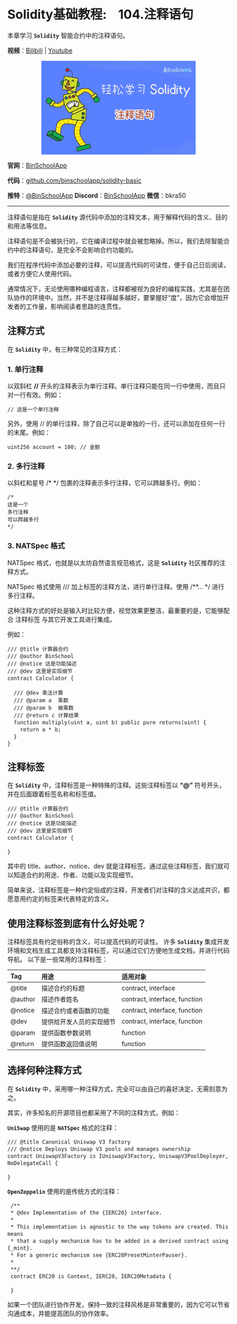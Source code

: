# Solidity基础教程:&nbsp;&nbsp;&nbsp;&nbsp;104.注释语句 

本章学习 **`Solidity`** 智能合约中的注释语句。

**视频**：[Bilibili](https://www.bilibili.com/video/BV19N41127Pk)  |  [Youtube](https://youtu.be/cvLogvkVg5g)
<p align="center"><img src="./img/solidity-basic-v4.png" align="middle" /></p>

**官网**：[BinSchoolApp](https://binschool.app)

**代码**：[github.com/binschoolapp/solidity-basic](https://github.com/binschoolapp/solidity-basic)

**推特**：[@BinSchoolApp](https://twitter.com/BinSchoolApp)    **Discord**：[BinSchoolApp](https://discord.gg/PB2YEvggWq)   **微信**：bkra50 

-----
注释语句是指在 **`Solidity`** 源代码中添加的注释文本，用于解释代码的含义、目的和用法等信息。

注释语句是不会被执行的，它在编译过程中就会被忽略掉。所以，我们去除智能合约中的注释语句，是完全不会影响合约功能的。

我们在程序代码中添加必要的注释，可以提高代码的可读性，便于自己日后阅读，或者方便它人使用代码。

通常情况下，无论使用哪种编程语言，注释都被视为良好的编程实践，尤其是在团队协作的环境中。当然，并不是注释得越多越好，要掌握好“度”，因为它会增加开发者的工作量，影响阅读者思路的连贯性。

## 注释方式

在 **`Solidity`** 中，有三种常见的注释方式：

### 1. 单行注释

以双斜杠 **//** 开头的注释表示为单行注释。单行注释只能在同一行中使用，而且只对一行有效。例如：

```solidity
// 这是一个单行注释
```

另外，使用 // 的单行注释，除了自己可以是单独的一行，还可以添加在任何一行的末尾。例如：

```solidity
uint256 account = 100; // 金额
```

### 2. 多行注释

以斜杠和星号 /* */ 包裹的注释表示多行注释，它可以跨越多行。例如：

```solidity
/*
这是一个
多行注释
可以跨越多行
*/
```

### 3. NATSpec 格式

NATSpec 格式，也就是以太坊自然语言规范格式，这是 **`Solidity`** 社区推荐的注释方式。

NATSpec 格式使用 /// 加上标签的注释方法，进行单行注释。使用 /**... */ 进行多行注释。

这种注释方式的好处是输入时比较方便，视觉效果更整洁，最重要的是，它能够配合 注释标签 与其它开发工具进行集成。

例如：

```solidity
/// @title 计算器合约
/// @author BinSchool
/// @notice 这是功能描述
/// @dev 这里是实现细节
contract Calculator {

  /// @dev 乘法计算
  /// @param a  乘数
  /// @param b  被乘数
  /// @return c 计算结果
  function multiply(uint a, uint b) public pure returns(uint) {
    return a * b; 
  } 
}
```

## 注释标签

在 **`Solidity`** 中，注释标签是一种特殊的注释。这些注释标签以 **“@”** 符号开头，并在后面跟着标签名称和标签值。

```solidity
/// @title 计算器合约
/// @author BinSchool
/// @notice 这是功能描述
/// @dev 这里是实现细节
contract Calculator {

}
```

其中的 title、author、notice、dev 就是注释标签。通过这些注释标签，我们就可以知道合约的用途、作者、功能以及实现细节。

简单来说，注释标签是一种约定俗成的注释，开发者们对注释的含义达成共识，都愿意用约定的标签来代表特定的含义。

## 使用注释标签到底有什么好处呢？

注释标签具有约定俗称的含义，可以提高代码的可读性。
许多 **`Solidity`** 集成开发环境和文档生成工具都支持注释标签，可以通过它们方便地生成文档，并进行代码导航。
以下是一些常用的注释标签：

| Tag	| 用途 | 适用对象|
|:----|:-----|:------|
| @title|	描述合约的标题|	contract, interface|
| @author| 描述作者姓名|	contract, interface, function|
| @notice| 描述合约或者函数的功能|	contract, interface, function|
| @dev|	提供给开发人员的实现细节|	contract, interface, function|
| @param|	提供函数参数说明|	function|
| @return| 提供函数返回值说明|	function|

## 选择何种注释方式

在 **`Solidity`** 中，采用哪一种注释方式，完全可以由自己的喜好决定，无需刻意为之。

其实，许多知名的开源项目也都采用了不同的注释方式，例如：

**`UniSwap`** 使用的是 **`NATSpec`** 格式的注释：

```solidity
/// @title Canonical Uniswap V3 factory
/// @notice Deploys Uniswap V3 pools and manages ownership
contract UniswapV3Factory is IUniswapV3Factory, UniswapV3PoolDeployer, NoDelegateCall {

}
```

**`OpenZeppelin`** 使用的是传统方式的注释：

```solidity
 /**
 * @dev Implementation of the {IERC20} interface.
 *
 * This implementation is agnostic to the way tokens are created. This means
 * that a supply mechanism has to be added in a derived contract using {_mint}. 
 * For a generic mechanism see {ERC20PresetMinterPauser}.
 *
 **/
 contract ERC20 is Context, IERC20, IERC20Metadata {

 }
```

如果一个团队进行协作开发，保持一致的注释风格是非常重要的，因为它可以节省沟通成本，并能提高团队的协作效率。
